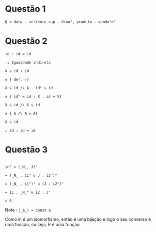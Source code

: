 # Questão 1

`Q = data . <cliente_cup . Usou°, produto . venda°>°`

# Questão 2

```
id ↾ id = id

:: Igualdade indireta

X ⊆ id ↾ id

≡ { def. ↾}

X ⊆ id /\ X . id° ⊆ id

≡ { id° = id ; X . id = X}

X ⊆ id /\ X ⊆ id

≡ { A /\ A = A}

X ⊆ id

∴ id ↾ id = id

```

# Questão 3

```

in° = [_N_, J]°

= (_N_ . i1° ∪ J . i2°)°

= (_N_ . i1°)° ∪ (J . i2°)°

= i1 . _N_° ∪ i2 . J°

= R
```

Nota : `(_a_) = const a`

Como in é um isomorfismo, então é uma bijeção e logo o seu converso é uma função, ou seja, R é uma função.